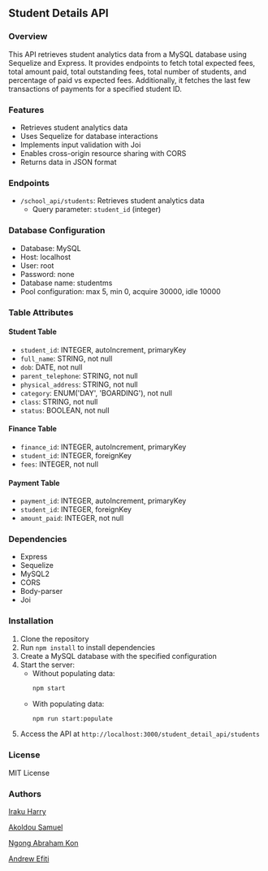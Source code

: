 ## Student Details API

### Overview

This API retrieves student analytics data from a MySQL database using Sequelize and Express. It provides endpoints to fetch total expected fees, total amount paid, total outstanding fees, total number of students, and percentage of paid vs expected fees. Additionally, it fetches the last few transactions of payments for a specified student ID.

### Features

- Retrieves student analytics data
- Uses Sequelize for database interactions
- Implements input validation with Joi
- Enables cross-origin resource sharing with CORS
- Returns data in JSON format

### Endpoints

- `/school_api/students`: Retrieves student analytics data
    - Query parameter: `student_id` (integer)

### Database Configuration

- Database: MySQL
- Host: localhost
- User: root
- Password: none
- Database name: studentms
- Pool configuration: max 5, min 0, acquire 30000, idle 10000

### Table Attributes

#### Student Table
- `student_id`: INTEGER, autoIncrement, primaryKey
- `full_name`: STRING, not null
- `dob`: DATE, not null
- `parent_telephone`: STRING, not null
- `physical_address`: STRING, not null
- `category`: ENUM('DAY', 'BOARDING'), not null
- `class`: STRING, not null
- `status`: BOOLEAN, not null

#### Finance Table
- `finance_id`: INTEGER, autoIncrement, primaryKey
- `student_id`: INTEGER, foreignKey
- `fees`: INTEGER, not null

#### Payment Table
- `payment_id`: INTEGER, autoIncrement, primaryKey
- `student_id`: INTEGER, foreignKey
- `amount_paid`: INTEGER, not null

### Dependencies

- Express
- Sequelize
- MySQL2
- CORS
- Body-parser
- Joi

### Installation

1. Clone the repository
2. Run `npm install` to install dependencies
3. Create a MySQL database with the specified configuration
4. Start the server:
    - Without populating data:
      ```sh
      npm start
      ```
    - With populating data:
      ```sh
      npm run start:populate
      ```
5. Access the API at `http://localhost:3000/student_detail_api/students`

### License

MIT License

### Authors

[Iraku Harry](https://github.com/iraqooh/)

[Akoldou Samuel](https://github.com/Akoldou)

[Ngong Abraham Kon](https://github.com/Ngongkon)

[Andrew Efiti](https://github.com/1efitiAnndrew)
